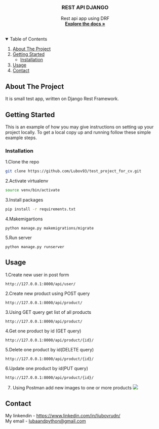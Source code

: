 <!-- PROJECT LOGO -->
<br />
<p align="center">

  <h3 align="center">REST API DJANGO </h3>

  <p align="center">
    Rest api app using DRF
    <br />
    <a href="https://github.com/Lubov93/rest_api_blog"><strong>Explore the docs »</strong></a>
    <br />
    <br />
  </p>
</p>

<!-- TABLE OF CONTENTS -->
<details open="open">
  <summary>Table of Contents</summary>
  <ol>
    <li>
      <a href="#about-the-project">About The Project</a>
    </li>
    <li>
      <a href="#getting-started">Getting Started</a>
      <ul>
        <li><a href="#installation">Installation</a></li>
      </ul>
    </li>
    <li><a href="#usage">Usage</a></li>
    <li><a href="#contact">Contact</a></li>
  </ol>
</details>

<!-- ABOUT THE PROJECT -->
## About The Project

It is small test app, written on Django Rest Framework.

<!-- GETTING STARTED -->
## Getting Started

This is an example of how you may give instructions on setting up your project locally.
To get a local copy up and running follow these simple example steps.

### Installation


1.Clone the repo
   ```sh
   git clone https://github.com/Lubov93/test_project_for_cv.git
   ```
2.Activate virtualenv
   ```sh
   source venv/bin/activate
   ```

3.Install packages
   ```sh
   pip install -r requirements.txt
   ```
4.Makemigartions
   ```JS
   python manage.py makemigrations/migrate
   ```
5.Run server
   ```JS
   python manage.py runserver
   ```

<!-- USAGE EXAMPLES -->
## Usage


1.Create new user in post form
   ```JS
   http://127.0.0.1:8000/api/user/ 
   ```
2.Create new product using POST query
   ```JS
   http://127.0.0.1:8000/api/product/ 
   ```
3.Using GET query get list of all products
   ```JS
   http://127.0.0.1:8000/api/product/ 
   ```
4.Get one product by id (GET query)
   ```JS
   http://127.0.0.1:8000/api/product/{id}/ 
   ```
5.Delete one product by id(DELETE query)
   ```JS
   http://127.0.0.1:8000/api/product/{id}/
   ```
6.Update one product by id(PUT query)
   ```JS
   http://127.0.0.1:8000/api/product/{id}/
   ```
7. Using Postman add new images to one or more products
![](https://github.com/Lubov93/test_project_for_cv/images/img.png)

<!-- CONTACT -->
## Contact

My linkendin -  https://www.linkedin.com/in/liubovrudn/
</br>
My email - lubaandpython@gmail.com</br>










